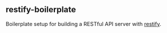 ## restify-boilerplate

Boilerplate setup for building a RESTful API server with [restify](http://mcavage.github.com/node-restify/).